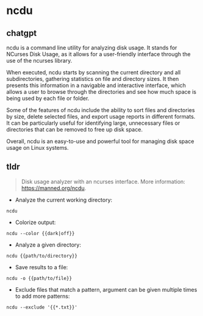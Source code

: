 # ncdu 
## chatgpt 
ncdu is a command line utility for analyzing disk usage. It stands for NCurses Disk Usage, as it allows for a user-friendly interface through the use of the ncurses library. 

When executed, ncdu starts by scanning the current directory and all subdirectories, gathering statistics on file and directory sizes. It then presents this information in a navigable and interactive interface, which allows a user to browse through the directories and see how much space is being used by each file or folder.

Some of the features of ncdu include the ability to sort files and directories by size, delete selected files, and export usage reports in different formats. It can be particularly useful for identifying large, unnecessary files or directories that can be removed to free up disk space.
 
Overall, ncdu is an easy-to-use and powerful tool for managing disk space usage on Linux systems. 

## tldr 
 
> Disk usage analyzer with an ncurses interface.
> More information: <https://manned.org/ncdu>.

- Analyze the current working directory:

`ncdu`

- Colorize output:

`ncdu --color {{dark|off}}`

- Analyze a given directory:

`ncdu {{path/to/directory}}`

- Save results to a file:

`ncdu -o {{path/to/file}}`

- Exclude files that match a pattern, argument can be given multiple times to add more patterns:

`ncdu --exclude '{{*.txt}}'`
